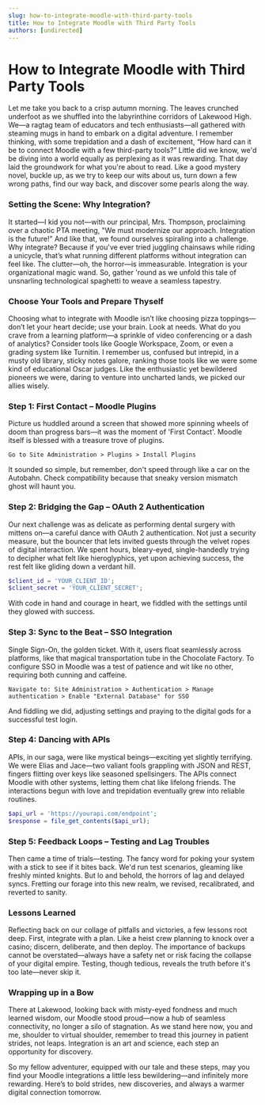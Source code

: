 ```yaml
---
slug: how-to-integrate-moodle-with-third-party-tools
title: How to Integrate Moodle with Third Party Tools
authors: [undirected]
---
```



# How to Integrate Moodle with Third Party Tools

Let me take you back to a crisp autumn morning. The leaves crunched underfoot as we shuffled into the labyrinthine corridors of Lakewood High. We—a ragtag team of educators and tech enthusiasts—all gathered with steaming mugs in hand to embark on a digital adventure. I remember thinking, with some trepidation and a dash of excitement, “How hard can it be to connect Moodle with a few third-party tools?” Little did we know, we'd be diving into a world equally as perplexing as it was rewarding. That day laid the groundwork for what you're about to read. Like a good mystery novel, buckle up, as we try to keep our wits about us, turn down a few wrong paths, find our way back, and discover some pearls along the way.

### Setting the Scene: Why Integration?

It started—I kid you not—with our principal, Mrs. Thompson, proclaiming over a chaotic PTA meeting, "We must modernize our approach. Integration is the future!" And like that, we found ourselves spiraling into a challenge. Why integrate? Because if you've ever tried juggling chainsaws while riding a unicycle, that’s what running different platforms without integration can feel like. The clutter—oh, the horror—is immeasurable. Integration is your organizational magic wand. So, gather 'round as we unfold this tale of unsnarling technological spaghetti to weave a seamless tapestry.

### Choose Your Tools and Prepare Thyself

Choosing what to integrate with Moodle isn’t like choosing pizza toppings—don’t let your heart decide; use your brain. Look at needs. What do you crave from a learning platform—a sprinkle of video conferencing or a dash of analytics? Consider tools like Google Workspace, Zoom, or even a grading system like Turnitin. I remember us, confused but intrepid, in a musty old library, sticky notes galore, ranking those tools like we were some kind of educational Oscar judges. Like the enthusiastic yet bewildered pioneers we were, daring to venture into uncharted lands, we picked our allies wisely.

### Step 1: First Contact – Moodle Plugins

Picture us huddled around a screen that showed more spinning wheels of doom than progress bars—it was the moment of 'First Contact'. Moodle itself is blessed with a treasure trove of plugins. 

```shell
Go to Site Administration > Plugins > Install Plugins
```

It sounded so simple, but remember, don't speed through like a car on the Autobahn. Check compatibility because that sneaky version mismatch ghost will haunt you.

### Step 2: Bridging the Gap – OAuth 2 Authentication

Our next challenge was as delicate as performing dental surgery with mittens on—a careful dance with OAuth 2 authentication. Not just a security measure, but the bouncer that lets invited guests through the velvet ropes of digital interaction. We spent hours, bleary-eyed, single-handedly trying to decipher what felt like hieroglyphics, yet upon achieving success, the rest felt like gliding down a verdant hill.

```php
$client_id = 'YOUR_CLIENT_ID';
$client_secret = 'YOUR_CLIENT_SECRET';
```

With code in hand and courage in heart, we fiddled with the settings until they glowed with success. 

### Step 3: Sync to the Beat – SSO Integration

Single Sign-On, the golden ticket. With it, users float seamlessly across platforms, like that magical transportation tube in the Chocolate Factory. To configure SSO in Moodle was a test of patience and wit like no other, requiring both cunning and caffeine.

```shell
Navigate to: Site Administration > Authentication > Manage authentication > Enable "External Database" for SSO
```

And fiddling we did, adjusting settings and praying to the digital gods for a successful test login.

### Step 4: Dancing with APIs

APIs, in our saga, were like mystical beings—exciting yet slightly terrifying. We were Elias and Jace—two valiant fools grappling with JSON and REST, fingers flitting over keys like seasoned spellsingers. The APIs connect Moodle with other systems, letting them chat like lifelong friends. The interactions begun with love and trepidation eventually grew into reliable routines.

```php
$api_url = 'https://yourapi.com/endpoint';
$response = file_get_contents($api_url);
```

### Step 5: Feedback Loops – Testing and Lag Troubles

Then came a time of trials—testing. The fancy word for poking your system with a stick to see if it bites back. We'd run test scenarios, gleaming like freshly minted knights. But lo and behold, the horrors of lag and delayed syncs. Fretting our forage into this new realm, we revised, recalibrated, and reverted to sanity.

### Lessons Learned

Reflecting back on our collage of pitfalls and victories, a few lessons root deep. First, integrate with a plan. Like a heist crew planning to knock over a casino; discern, deliberate, and then deploy. The importance of backups cannot be overstated—always have a safety net or risk facing the collapse of your digital empire. Testing, though tedious, reveals the truth before it's too late—never skip it.

### Wrapping up in a Bow

There at Lakewood, looking back with misty-eyed fondness and much learned wisdom, our Moodle stood proud—now a hub of seamless connectivity, no longer a silo of stagnation. As we stand here now, you and me, shoulder to virtual shoulder, remember to tread this journey in patient strides, not leaps. Integration is an art and science, each step an opportunity for discovery.

So my fellow adventurer, equipped with our tale and these steps, may you find your Moodle integrations a little less bewildering—and infinitely more rewarding. Here’s to bold strides, new discoveries, and always a warmer digital connection tomorrow.